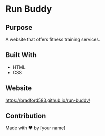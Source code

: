 # Run Buddy

## Purpose
A website that offers fitness training services.

## Built With
* HTML
* CSS

## Website
https://bradford583.github.io/run-buddy/

## Contribution
Made with ❤️ by [your name]
